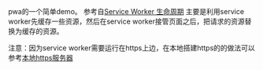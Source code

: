 pwa的一个简单demo。
参考自[Service Worker 生命周期](https://developers.google.com/web/fundamentals/primers/service-workers/lifecycle#updates)
主要是利用service worker先缓存一些资源，然后在service worker接管页面之后，把请求的资源替换为缓存的资源。

注意：因为service worker需要运行在https上边，在本地搭建https的的做法可以参考[本地https服务器](https://www.notion.so/xjiaxiang/a72a09aa06bb4619b047f52e23d670f9)
